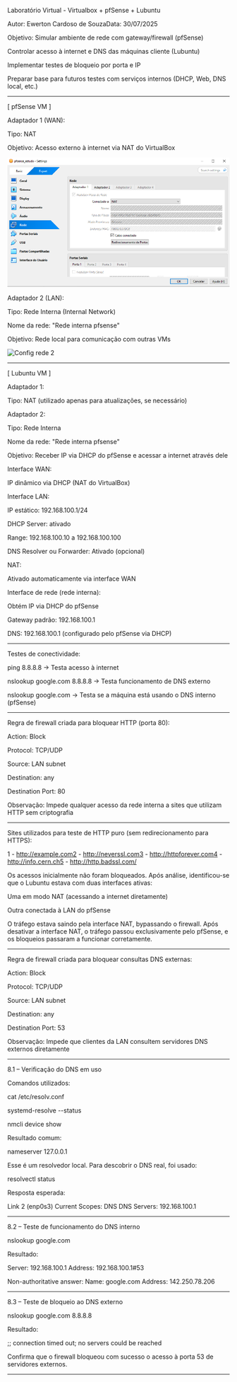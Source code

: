 Laboratório Virtual - Virtualbox + pfSense + Lubuntu

Autor: Ewerton Cardoso de SouzaData: 30/07/2025

Objetivo: Simular ambiente de rede com gateway/firewall (pfSense)

Controlar acesso à internet e DNS das máquinas cliente (Lubuntu)

Implementar testes de bloqueio por porta e IP

Preparar base para futuros testes com serviços internos (DHCP, Web, DNS local, etc.)

---------------------------------------------------------------------------------
[ pfSense VM ]

Adaptador 1 (WAN):

Tipo: NAT

Objetivo: Acesso externo à internet via NAT do VirtualBox

![Config rede 1](imagens/a-rede1-pfsense.png)

Adaptador 2 (LAN):

Tipo: Rede Interna (Internal Network)

Nome da rede: "Rede interna pfsense"

Objetivo: Rede local para comunicação com outras VMs

![Config rede 2](imagens/a-rede2-pfsense.png)


---------------------------------------------------------------------------------
[ Lubuntu VM ]

Adaptador 1:

Tipo: NAT (utilizado apenas para atualizações, se necessário)

Adaptador 2:

Tipo: Rede Interna

Nome da rede: "Rede interna pfsense"

Objetivo: Receber IP via DHCP do pfSense e acessar a internet através dele

Interface WAN:

IP dinâmico via DHCP (NAT do VirtualBox)

Interface LAN:

IP estático: 192.168.100.1/24

DHCP Server: ativado

Range: 192.168.100.10 a 192.168.100.100

DNS Resolver ou Forwarder: Ativado (opcional)

NAT:

Ativado automaticamente via interface WAN

Interface de rede (rede interna):

Obtém IP via DHCP do pfSense

Gateway padrão: 192.168.100.1

DNS: 192.168.100.1 (configurado pelo pfSense via DHCP)

---------------------------------------------------------------------------------
Testes de conectividade:

ping 8.8.8.8 → Testa acesso à internet

nslookup google.com 8.8.8.8 → Testa funcionamento de DNS externo

nslookup google.com → Testa se a máquina está usando o DNS interno (pfSense)

---------------------------------------------------------------------------------
Regra de firewall criada para bloquear HTTP (porta 80):

Action: Block

Protocol: TCP/UDP

Source: LAN subnet

Destination: any

Destination Port: 80

Observação: Impede qualquer acesso da rede interna a sites que utilizam HTTP sem criptografia

---------------------------------------------------------------------------------
Sites utilizados para teste de HTTP puro (sem redirecionamento para HTTPS):

1 - http://example.com2 - http://neverssl.com3 - http://httpforever.com4 - http://info.cern.ch5 - http://http.badssl.com/

Os acessos inicialmente não foram bloqueados. Após análise, identificou-se que o Lubuntu estava com duas interfaces ativas:

Uma em modo NAT (acessando a internet diretamente)

Outra conectada à LAN do pfSense

O tráfego estava saindo pela interface NAT, bypassando o firewall. Após desativar a interface NAT, o tráfego passou exclusivamente pelo pfSense, e os bloqueios passaram a funcionar corretamente.

---------------------------------------------------------------------------------
Regra de firewall criada para bloquear consultas DNS externas:

Action: Block

Protocol: TCP/UDP

Source: LAN subnet

Destination: any

Destination Port: 53

Observação: Impede que clientes da LAN consultem servidores DNS externos diretamente

---------------------------------------------------------------------------------
8.1 – Verificação do DNS em uso

Comandos utilizados:

cat /etc/resolv.conf

systemd-resolve --status

nmcli device show

Resultado comum:

nameserver 127.0.0.1

Esse é um resolvedor local. Para descobrir o DNS real, foi usado:

resolvectl status

Resposta esperada:

Link 2 (enp0s3)
    Current Scopes: DNS
         DNS Servers: 192.168.100.1
         
---------------------------------------------------------------------------------
8.2 – Teste de funcionamento do DNS interno

nslookup google.com

Resultado:

Server: 192.168.100.1
Address: 192.168.100.1#53

Non-authoritative answer:
Name:   google.com
Address: 142.250.78.206

---------------------------------------------------------------------------------
8.3 – Teste de bloqueio ao DNS externo

nslookup google.com 8.8.8.8

Resultado:

;; connection timed out; no servers could be reached

Confirma que o firewall bloqueou com sucesso o acesso à porta 53 de servidores externos.

---------------------------------------------------------------------------------
